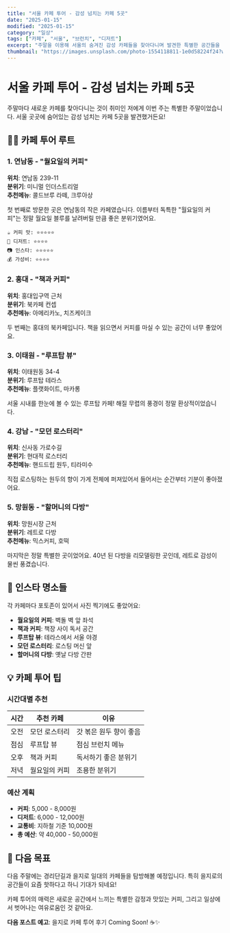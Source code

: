 ```yaml
---
title: "서울 카페 투어 - 감성 넘치는 카페 5곳"
date: "2025-01-15"
modified: "2025-01-15"
category: "일상"
tags: ["카페", "서울", "브런치", "디저트"]
excerpt: "주말을 이용해 서울의 숨겨진 감성 카페들을 찾아다니며 발견한 특별한 공간들을 소개합니다."
thumbnail: "https://images.unsplash.com/photo-1554118811-1e0d58224f24?w=640&h=425&fit=crop"
---
```


# 서울 카페 투어 - 감성 넘치는 카페 5곳

주말마다 새로운 카페를 찾아다니는 것이 취미인 저에게 이번 주는 특별한 주말이었습니다. 서울 곳곳에 숨어있는 감성 넘치는 카페 5곳을 발견했거든요!

## 🏃‍♀️ 카페 투어 루트

### 1. 연남동 - "월요일의 커피"

**위치**: 연남동 239-11  
**분위기**: 미니멀 인더스트리얼  
**추천메뉴**: 콜드브루 라떼, 크루아상

첫 번째로 방문한 곳은 연남동의 작은 카페였습니다. 이름부터 독특한 "월요일의 커피"는 정말 월요일 블루를 날려버릴 만큼 좋은 분위기였어요.

```
☕ 커피 맛: ⭐⭐⭐⭐⭐
🍰 디저트: ⭐⭐⭐⭐
📷 인스타: ⭐⭐⭐⭐⭐
💰 가성비: ⭐⭐⭐⭐
```

### 2. 홍대 - "책과 커피"

**위치**: 홍대입구역 근처  
**분위기**: 북카페 컨셉  
**추천메뉴**: 아메리카노, 치즈케이크

두 번째는 홍대의 북카페입니다. 책을 읽으면서 커피를 마실 수 있는 공간이 너무 좋았어요.

### 3. 이태원 - "루프탑 뷰"

**위치**: 이태원동 34-4  
**분위기**: 루프탑 테라스  
**추천메뉴**: 플랫화이트, 마카롱

서울 시내를 한눈에 볼 수 있는 루프탑 카페! 해질 무렵의 풍경이 정말 환상적이었습니다.

### 4. 강남 - "모던 로스터리"

**위치**: 신사동 가로수길  
**분위기**: 현대적 로스터리  
**추천메뉴**: 핸드드립 원두, 티라미수

직접 로스팅하는 원두의 향이 가게 전체에 퍼져있어서 들어서는 순간부터 기분이 좋아졌어요.

### 5. 망원동 - "할머니의 다방"

**위치**: 망원시장 근처  
**분위기**: 레트로 다방  
**추천메뉴**: 믹스커피, 호떡

마지막은 정말 특별한 곳이었어요. 40년 된 다방을 리모델링한 곳인데, 레트로 감성이 물씬 풍겼습니다.

## 📸 인스타 명소들

각 카페마다 포토존이 있어서 사진 찍기에도 좋았어요:

- **월요일의 커피**: 벽돌 벽 앞 좌석
- **책과 커피**: 책장 사이 독서 공간  
- **루프탑 뷰**: 테라스에서 서울 야경
- **모던 로스터리**: 로스팅 머신 앞
- **할머니의 다방**: 옛날 다방 간판

## 💡 카페 투어 팁

### 시간대별 추천

| 시간 | 추천 카페 | 이유 |
|------|-----------|------|
| 오전 | 모던 로스터리 | 갓 볶은 원두 향이 좋음 |
| 점심 | 루프탑 뷰 | 점심 브런치 메뉴 |
| 오후 | 책과 커피 | 독서하기 좋은 분위기 |
| 저녁 | 월요일의 커피 | 조용한 분위기 |

### 예산 계획

- **커피**: 5,000 - 8,000원
- **디저트**: 6,000 - 12,000원  
- **교통비**: 지하철 기준 10,000원
- **총 예산**: 약 40,000 - 50,000원

## 🎯 다음 목표

다음 주말에는 경리단길과 을지로 일대의 카페들을 탐방해볼 예정입니다. 특히 을지로의 공간들이 요즘 핫하다고 하니 기대가 되네요!

카페 투어의 매력은 새로운 공간에서 느끼는 특별한 감정과 맛있는 커피, 그리고 일상에서 벗어나는 여유로움인 것 같아요.

**다음 포스트 예고**: 을지로 카페 투어 후기 Coming Soon! ☕✨